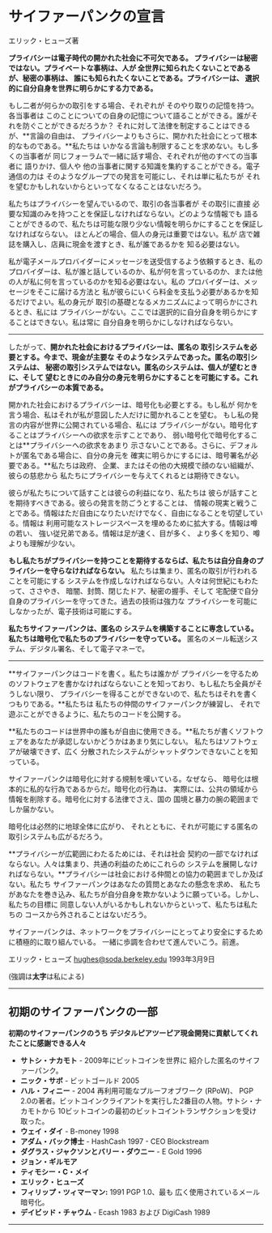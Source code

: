 # サイファーパンクの宣言

エリック・ヒューズ著

**プライバシーは電子時代の開かれた社会に不可欠である。
プライバシーは秘密ではない。プライベートな事柄は、人が
全世界に知られたくないことであるが、秘密の事柄は、
誰にも知られたくないことである。プライバシーは、
選択的に自分自身を世界に明らかにする力である。**

もし二者が何らかの取引をする場合、それぞれが
そのやり取りの記憶を持つ。各当事者は
このことについての自身の記憶について語ることができる。誰がそれを防ぐことができるだろうか？
それに対して法律を制定することはできるが、**言論の自由は、
プライバシーよりもさらに、開かれた社会にとって根本的なものである。**私たちは
いかなる言論も制限することを求めない。もし多くの当事者が
同じフォーラムで一緒に話す場合、それぞれが他のすべての当事者に
語りかけ、個人や
他の当事者に関する知識を集約することができる。電子通信の力は
そのようなグループでの発言を可能にし、それは単に私たちが
それを望むかもしれないからといってなくなることはないだろう。

私たちはプライバシーを望んでいるので、取引の各当事者が
その取引に直接
必要な知識のみを持つことを保証しなければならない。どのような情報でも
語ることができるので、私たちは可能な限り少ない情報を明らかにすることを保証しなければならない。
ほとんどの場合、個人の身元は重要ではない。私が
店で雑誌を購入し、店員に現金を渡すとき、私が誰であるかを
知る必要はない。

私が電子メールプロバイダーにメッセージを送受信するよう依頼するとき、私のプロバイダーは、私が誰と話しているのか、私が何を言っているのか、または他の人が私に何を言っているのかを知る必要はない。私の
プロバイダーは、メッセージをそこに届ける方法と
私が彼らにいくら料金を支払う必要があるかを知るだけでよい。私の身元が
取引の基礎となるメカニズムによって明らかにされるとき、私には
プライバシーがない。ここでは選択的に自分自身を明らかにすることはできない。私は常に
自分自身を明らかにしなければならない。

---

したがって、**開かれた社会におけるプライバシーは、匿名の
取引システムを必要とする。今まで、現金が主要な
そのようなシステムであった。匿名の取引システムは、
秘密の取引システムではない。匿名のシステムは、個人が望むときに、そして
望むときにのみ自分の身元を明らかにすることを可能にする。これがプライバシーの本質である。**

開かれた社会におけるプライバシーは、暗号化も必要とする。もし私が
何かを言う場合、私はそれが私が意図した人だけに聞かれることを望む。
もし私の発言の内容が世界に公開されている場合、私には
プライバシーがない。暗号化することはプライバシーへの欲求を示すことであり、
弱い暗号化で暗号化することは**プライバシーへの欲求をあまり
示さないことである。さらに、デフォルトが匿名である場合に、自分の身元を
確実に明らかにするには、暗号署名が必要である。**私たちは政府、
企業、またはその他の大規模で顔のない組織が、彼らの慈悲から
私たちにプライバシーを与えてくれるとは期待できない。

彼らが私たちについて話すことは彼らの利益になり、私たちは
彼らが話すことを期待すべきである。彼らの発言を防ごうとすることは、
情報の現実と戦うことである。情報はただ自由になりたいだけでなく、自由になることを切望している。情報は
利用可能なストレージスペースを埋めるために拡大する。情報は噂の若い、
強い従兄弟である。情報は足が速く、目が多く、
より多くを知り、噂よりも理解が少ない。

**もし私たちがプライバシーを持つことを期待するならば、私たちは自分自身のプライバシーを守らなければならない。**
私たちは集まり、匿名の取引が行われることを可能にする
システムを作成しなければならない。人々は何世紀にもわたって、ささやき、
暗闇、封筒、閉じたドア、秘密の握手、そして
宅配便で自分自身のプライバシーを守ってきた。過去の技術は強力な
プライバシーを可能にしなかったが、電子技術は可能にする。

**私たちサイファーパンクは、匿名の
システムを構築することに専念している。私たちは暗号化で私たちのプライバシーを守っている。**
匿名のメール転送システム、デジタル署名、そして電子マネーで。

---

**サイファーパンクはコードを書く。私たちは誰かが
プライバシーを守るためのソフトウェアを書かなければならないことを知っており、もし私たち全員がそうしない限り、
プライバシーを得ることができないので、私たちはそれを書くつもりである。**私たちは
私たちの仲間のサイファーパンクが練習し、
それで遊ぶことができるように、私たちのコードを公開する。

**私たちのコードは世界中の誰もが自由に使用できる。**私たちが書くソフトウェアをあなたが承認しないかどうかはあまり気にしない。
私たちはソフトウェアが破壊できず、広く
分散されたシステムがシャットダウンできないことを知っている。

サイファーパンクは暗号化に対する規制を嘆いている。なぜなら、
暗号化は根本的に私的な行為であるからだ。暗号化の行為は、
実際には、公共の領域から情報を削除する。暗号化に対する法律でさえ、国の
国境と暴力の腕の範囲までしか届かない。

暗号化は必然的に地球全体に広がり、
それとともに、それが可能にする匿名の取引システムも広がるだろう。

**プライバシーが広範囲にわたるためには、それは社会
契約の一部でなければならない。人々は集まり、共通の利益のためにこれらの
システムを展開しなければならない。**プライバシーは社会における仲間との協力の範囲までしか及ばない。私たち
サイファーパンクはあなたの質問とあなたの懸念を求め、
私たちがあなたを巻き込み、私たちが自分自身を欺かないように願っている。しかし、私たちの目標に
同意しない人がいるかもしれないからといって、私たちは私たちの
コースから外されることはないだろう。

サイファーパンクは、ネットワークをプライバシーにとってより安全にするために積極的に取り組んでいる。
一緒に歩調を合わせて進んでいこう。前進。

エリック・ヒューズ <hughes@soda.berkeley.edu>
1993年3月9日

(強調は**太字**は私による)

---

## 初期のサイファーパンクの一部

**初期のサイファーパンクのうち
デジタルピアツーピア現金開発に貢献してくれたことに感謝できる人々**

* **サトシ・ナカモト** - 2009年にビットコインを世界に
紹介した匿名のサイファーパンク。
* **ニック・サボ** - ビットゴールド 2005
* **ハル・フィニー** - 2004 再利用可能なプルーフオブワーク (RPoW)、
PGP 2.0の著者。ビットコインクライアントを実行した2番目の人物。サトシ・ナカモトから
10ビットコインの最初のビットコイントランザクションを受け取った。
* **ウェイ・ダイ** - B-money 1998
* **アダム・バック博士** - HashCash 1997 - CEO
Blockstream
* **ダグラス・ジャクソンとバリー・ダウニー** - E Gold
1996
* **ジョン・ギルモア**
* **ティモシー・C・メイ**
* **エリック・ヒューズ**
* **フィリップ・ツィマーマン:** 1991 PGP 1.0、最も
広く使用されているメール暗号化。
* **デイビッド・チャウム** - Ecash 1983 および DigiCash 1989

---
